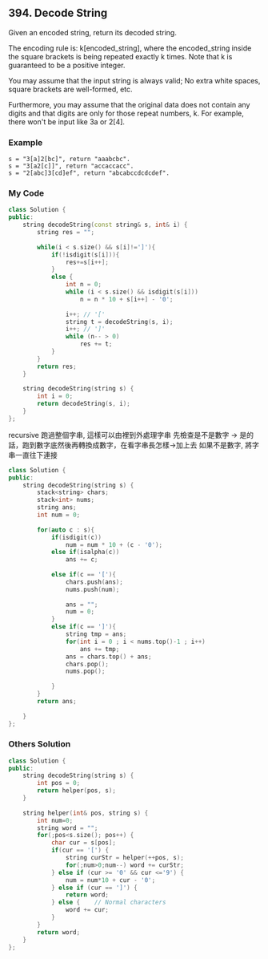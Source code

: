## 394. Decode String

Given an encoded string, return its decoded string.

The encoding rule is: k[encoded_string], where the encoded_string inside the square brackets is being repeated exactly k times. Note that k is guaranteed to be a positive integer.

You may assume that the input string is always valid; No extra white spaces, square brackets are well-formed, etc.

Furthermore, you may assume that the original data does not contain any digits and that digits are only for those repeat numbers, k. For example, there won't be input like 3a or 2[4].


### Example
```
s = "3[a]2[bc]", return "aaabcbc".
s = "3[a2[c]]", return "accaccacc".
s = "2[abc]3[cd]ef", return "abcabccdcdcdef".

```

### My Code
```c++
class Solution {
public:
    string decodeString(const string& s, int& i) {
        string res = "";
        
        while(i < s.size() && s[i]!=']'){
            if(!isdigit(s[i])){
                res+=s[i++];
            }
            else {
                int n = 0;
                while (i < s.size() && isdigit(s[i]))
                    n = n * 10 + s[i++] - '0';
                    
                i++; // '['
                string t = decodeString(s, i);
                i++; // ']'
                while (n-- > 0)
                    res += t;
            }
        }
        return res;
    }
    
    string decodeString(string s) {
        int i = 0;
        return decodeString(s, i);
    }
};  
```
recursive 跑過整個字串, 這樣可以由裡到外處理字串
先檢查是不是數字 -> 是的話，跑到數字底然後再轉換成數字，在看字串長怎樣->加上去
如果不是數字, 將字串一直往下連接

```c++
class Solution {
public:
    string decodeString(string s) {
        stack<string> chars;
        stack<int> nums;
        string ans;
        int num = 0;
        
        for(auto c : s){
            if(isdigit(c))
                num = num * 10 + (c - '0');
            else if(isalpha(c))
                ans += c;
            
            else if(c == '['){
                chars.push(ans);
                nums.push(num);
                
                ans = "";
                num = 0;
            }
            else if(c == ']'){
                string tmp = ans;
                for(int i = 0 ; i < nums.top()-1 ; i++)
                    ans += tmp;
                ans = chars.top() + ans;
                chars.pop();
                nums.pop();
                
            }
        }
        return ans;
        
    }
};
```

### Others Solution
```c++
class Solution {
public:
    string decodeString(string s) {
        int pos = 0;
        return helper(pos, s);
    }
    
    string helper(int& pos, string s) {
        int num=0;
        string word = "";
        for(;pos<s.size(); pos++) {
            char cur = s[pos];
            if(cur == '[') {
                string curStr = helper(++pos, s);
                for(;num>0;num--) word += curStr;
            } else if (cur >= '0' && cur <='9') {
                num = num*10 + cur - '0';
            } else if (cur == ']') {
                return word;
            } else {    // Normal characters
                word += cur;
            }
        }
        return word;
    }
};
```

